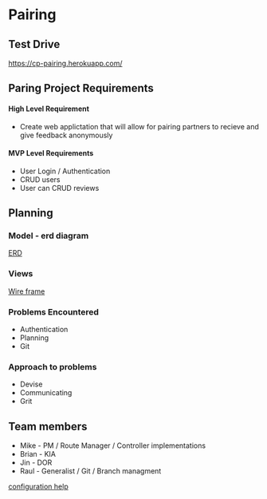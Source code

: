 # Pairing
## Test Drive
https://cp-pairing.herokuapp.com/
## Paring Project Requirements
#### High Level Requirement
  * Create web applictation that will allow for pairing partners to recieve and give feedback anonymously

#### MVP Level Requirements
  * User Login / Authentication
  * CRUD users
  * User can CRUD reviews


## Planning
### Model - erd diagram
[ERD](docs/DatabaseDiagram.jpeg)
### Views
[Wire frame](docs/wireframe.pdf)
### Problems Encountered
 * Authentication
 * Planning
 * Git

### Approach to problems
 * Devise
 * Communicating
 * Grit

## Team members
 * Mike - PM / Route Manager / Controller implementations
 * Brian -  KIA
 * Jin - DOR
 * Raul - Generalist / Git / Branch managment

[configuration help](docs/running.md)

